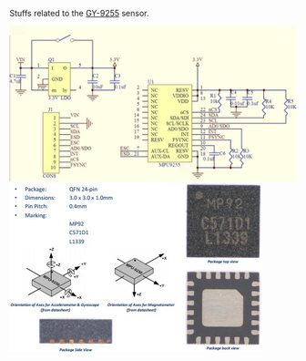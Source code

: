 Stuffs related to the [GY-9255](https://eud.dx.com/product/gy-9255-mpu-9255-sensor-modual-844394292) sensor.

![](9255-sch.jpg)
![](9255.jpg)
